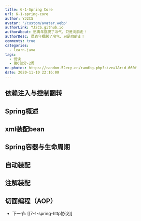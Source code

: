 ```yaml
---
title: 6-1-Spring Core
url: 6-1-spring-core
author: YJ2CS
avatar: '/custom/avatar.webp'
authorLink: YJ2CS.github.io
authorAbout: 愿青年摆脱了冷气，只是向前走！
authorDesc: 愿青年摆脱了冷气，只是向前走！
comments: true
categories:
  - learn-java
tags:
  - 悦读
  - 第6部分-2周
no-photos: https://random.52ecy.cn/randbg.php?size=1&rid-660f
date: 2020-11-10 22:16:00
---
```



## 依赖注入与控制翻转

## Spring概述

## xml装配bean

## Spring容器与生命周期

## 自动装配

## 注解装配

## 切面编程（AOP）

- 下一节: [[7-1-spring-http协议]]


